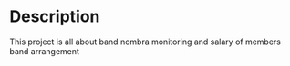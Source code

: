 <h1>Description</h1>


<p>This project is all about band nombra monitoring and salary of members band arrangement</p>
